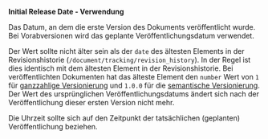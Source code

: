 **Initial Release Date - Verwendung**

Das Datum, an dem die erste Version des Dokuments veröffentlicht wurde.
Bei Vorabversionen wird das geplante Veröffentlichungsdatum verwendet.

Der Wert sollte nicht älter sein als der `date` des ältesten Elements in der Revisionshistorie (`/document/tracking/revision_history`).
In der Regel ist dies identisch mit dem ältesten Element in der Revisionshistorie.
Bei veröffentlichten Dokumenten hat das älteste Element den `number` Wert von `1` für [ganzzahlige Versionierung](https://docs.oasis-open.org/csaf/csaf/v2.0/csaf-v2.0.html#31112-version-type---semantic-versioning)
und `1.0.0` für die [semantische Versionierung](https://docs.oasis-open.org/csaf/csaf/v2.0/csaf-v2.0.html#31111-version-type---integer-versioning).
Der Wert des ursprünglichen Veröffentlichungsdatums ändert sich nach der Veröffentlichung dieser ersten Version nicht mehr.

Die Uhrzeit sollte sich auf den Zeitpunkt der tatsächlichen (geplanten) Veröffentlichung beziehen.
